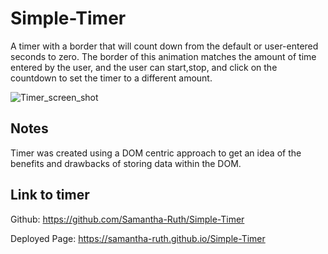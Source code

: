 # Simple-Timer

A timer with a border that will count down from the default or user-entered seconds to zero.  The border of this animation matches the amount of time entered by the user, and the user can start,stop, and click on the countdown to set the timer to a different amount.

![Timer_screen_shot](https://github.com/Samantha-Ruth/Simple-Timer/assets/64170123/a28da0ea-2593-40f9-9586-3a684ef4488c)
## Notes
Timer was created using a DOM centric approach to get an idea of the benefits and drawbacks of storing data within the DOM. 
## Link to timer

Github: https://github.com/Samantha-Ruth/Simple-Timer

Deployed Page: https://samantha-ruth.github.io/Simple-Timer
